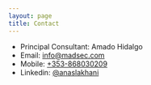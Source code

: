 ```yaml
---
layout: page
title: Contact
---
```


- Principal Consultant: Amado Hidalgo
- Email: <a href="mailto:info@madsec.com">info@madsec.com</a>
- Mobile: <a href="tel:+353868030209">+353-868030209</a>
- Linkedin: <a href="https://www.linkedin.com/in/android-app-flutter-app-mobile-app-developer-expert/">@anaslakhani</a>